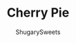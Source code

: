 ---
layout: ../../layouts/MarkdownPostLayout.astro
title: Cherry Pie
author: ShugarySweets
pubDate: 2020-08-24
description: "A good old-fashioned Cherry Pie is hard to beat. Full of real cherries and just a touch of cinnamon spice, this is the BEST Cherry Pie recipe you will ever make!"
image_url: https://www.shugarysweets.com/wp-content/uploads/2020/09/cherry-pie-8.jpg
tags: ["Pies and Tarts","American"]
calories: 366
protein: 4
carbohydrates: 63
fats: 12
fiber: 3
ingredients: ["4 cups sweet cherries (pitted) ","1 cup granulated sugar","2 Tablespoons lemon juice","1/4 cup cornstarch","½ teaspoon cinnamon","½ teaspoon almond extract","prepared refrigerated pie crust (package of 2), or homemade pie crust (for two crusts)","1 egg white, beaten","1 egg yolk","1 Tablespoon water","coarse sanding sugar, optional"]
serves: 8
time: "1 hour 30 minutes"
prepTime: "30 minutes"
instructions: ["In a large saucepan combine cherries, granulated sugar, lemon juice, cornstarch, cinnamon and almond extract.  Mixture will be very thick, especially if using fresh cherries.  Heat over medium heat and bring to a boil, stirring frequently.  Reduce heat and cook on low for 8-10 minutes or until mixture has thickened and is a gel-like consistency  Remove from heat and allow to cool slightly completely before pouring into the prepared pie crust. ","On a lightly floured surface, roll out bottom pie crust and lay it in a 9-inch pie plate. The crust should drape over each edge by about one inch. Brush the bottom of the crust with the egg white. Pour the cooled filling into the crust.   ","To make the lattice top crust, roll out the second pie crust until it is about ⅛” thickness.  Cut the crust into 12 strips of equal width. Lay 6 strips across the top of the pie, all going in the same direction and evenly spaced. ","Fold every other strip back half way.  Lay one of the remaining 6 strips of pie crust perpendicular across the middle of the pie and unfold the other strips of crust so they lay across the perpendicular strip that was just placed on the pie.  Now fold the other 3 strips back and lay the next perpendicular strip across the pie. ","Repeat the process until the entire top of the pie is covered with the lattice weave.  Roll the excess pie crust on the edges toward the middle to form a nice neat edge.  Combine an egg and a Tablespoon of water to make an egg wash and brush it over the crust.  Sprinkle with coarse sugar, if desired.","Bake at 425 for 10 minutes and then reduce the oven temperature to 375 and bake for 45-50 minutes.  Check the pie frequently to make sure the crust isn’t getting too brown.  If the crust begins to brown too quickly, cover with foil or use a pie shield.","Remove and cool for 3-4 hours before serving."]
nutrition: ["366 calories","63 grams carbohydrates","23 milligrams cholesterol","12 grams fat","3 grams fiber","4 grams protein","4 grams saturated fat","189 milligrams sodium","37 grams sugar","0 grams trans fat","7 grams unsaturated fat"]
---